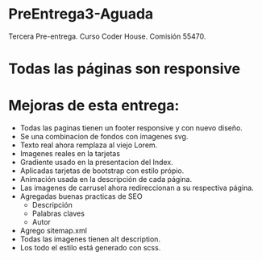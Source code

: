 # PreEntrega3-Aguada
Tercera Pre-entrega. Curso Coder House. Comisión 55470.

# Todas las páginas son responsive

# Mejoras de esta entrega:
- Todas las paginas tienen un footer responsive y con nuevo diseño.
- Se una combinacion de fondos con imagenes svg.
- Texto real ahora remplaza al viejo Lorem.
- Imagenes reales en la tarjetas
- Gradiente usado en la presentacion del Index.
- Aplicadas tarjetas de bootstrap con estilo própio.
- Animación usada en la descripción de cada página.
- Las imagenes de carrusel ahora redireccionan a su respectiva página.
- Agregadas buenas practicas de SEO
    - Descripción
    - Palabras claves
    - Autor
- Agrego sitemap.xml
- Todas las imagenes tienen alt description.
- Los todo el estilo está generado con scss.